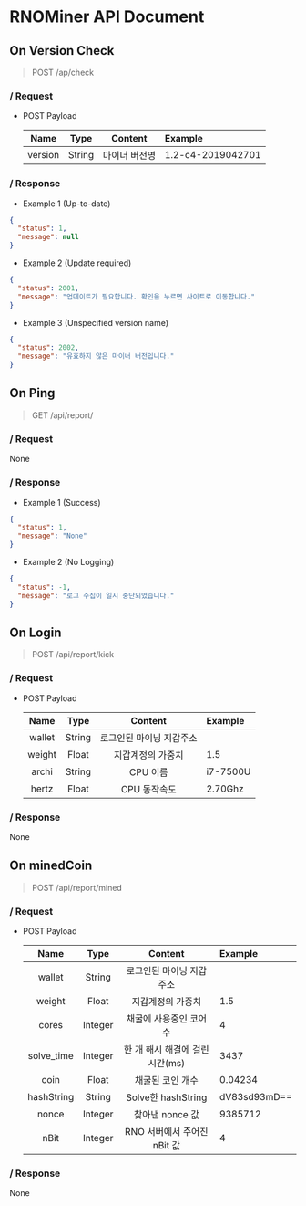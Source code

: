 # RNOMiner API Document

## On Version Check
> POST /ap/check

### / Request
- POST Payload

    | Name | Type | Content | Example |
    |:----:|:----:|:-------:|:--------|
    | version | String | 마이너 버전명 | 1.2-c4-2019042701 |

### / Response
- Example 1 (Up-to-date)
```json
{
  "status": 1,
  "message": null
}
```

- Example 2 (Update required)
```json
{
  "status": 2001,
  "message": "업데이트가 필요합니다. 확인을 누르면 사이트로 이동합니다."
}
```

- Example 3 (Unspecified version name)
```json
{
  "status": 2002,
  "message": "유효하지 않은 마이너 버전입니다."
}
```

## On Ping
> GET /api/report/

### / Request
None

### / Response
- Example 1  (Success)
```json
{
  "status": 1,
  "message": "None"
}
```

- Example 2 (No Logging)
```json
{
  "status": -1,
  "message": "로그 수집이 일시 중단되었습니다."
}
```

## On Login
> POST /api/report/kick

### / Request
- POST Payload

    | Name | Type | Content | Example |
    |:----:|:----:|:-------:|:--------|
    | wallet | String | 로그인된 마이닝 지갑주소 |  |
    | weight | Float | 지갑계정의 가중치 | 1.5 |
    | archi | String | CPU 이름 | i7-7500U |
    | hertz | Float | CPU 동작속도 | 2.70Ghz |
    
### / Response
None

## On minedCoin
> POST /api/report/mined

### / Request
- POST Payload

    | Name | Type | Content | Example |
    |:----:|:----:|:-------:|:--------|
    | wallet | String | 로그인된 마이닝 지갑주소 |  |
    | weight | Float | 지갑계정의 가중치 | 1.5 |
    | cores | Integer | 채굴에 사용중인 코어 수 | 4 |
    | solve_time | Integer | 한 개 해시 해결에 걸린 시간(ms) | 3437 |
    | coin | Float | 채굴된 코인 개수 | 0.04234 |
    | hashString | String | Solve한 hashString | dV83sd93mD== |
    | nonce | Integer | 찾아낸 nonce 값 | 9385712 |
    | nBit | Integer | RNO 서버에서 주어진 nBit 값 | 4 |
    
### / Response
None
